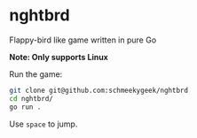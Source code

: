 # nghtbrd
Flappy-bird like game written in pure Go

**Note: Only supports Linux**

Run the game:
```bash
git clone git@github.com:schmeekygeek/nghtbrd
cd nghtbrd/
go run .
```

Use `space` to jump.
